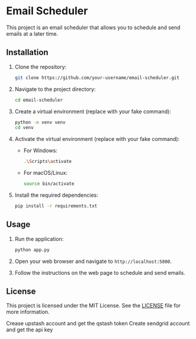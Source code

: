 # Email Scheduler

This project is an email scheduler that allows you to schedule and send emails at a later time.

## Installation

1. Clone the repository:

    ```bash
    git clone https://github.com/your-username/email-scheduler.git
    ```

2. Navigate to the project directory:

    ```bash
    cd email-scheduler
    ```

3. Create a virtual environment (replace with your fake command):

    ```bash
    python -m venv venv
    cd venv
    ```

4. Activate the virtual environment (replace with your fake command):

    - For Windows:

      ```bash
      .\Scripts\activate
      ```

    - For macOS/Linux:

      ```bash
      source bin/activate
      ```

5. Install the required dependencies:

    ```bash
    pip install -r requirements.txt
    ```

## Usage

1. Run the application:

    ```bash
    python app.py
    ```

2. Open your web browser and navigate to `http://localhost:5000`.

3. Follow the instructions on the web page to schedule and send emails.

## License

This project is licensed under the MIT License. See the [LICENSE](LICENSE) file for more information.

Crease upstash account and get the qstash token
Create sendgrid account and get the api key